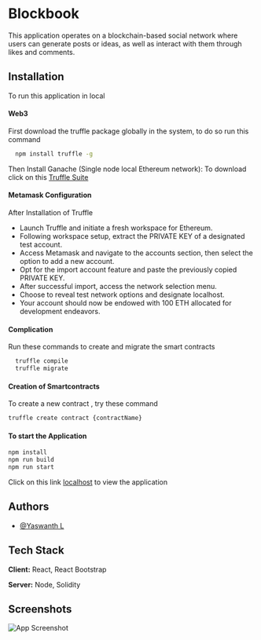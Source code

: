 
# Blockbook

This application operates on a blockchain-based social network where users can generate posts or ideas, as well as interact with them through likes and comments.


## Installation

To run this application in local

#### Web3

First download the truffle package globally in the system, to do so run this command 

```bash 
  npm install truffle -g
```

Then Install Ganache (Single node local Ethereum network): 
To download click on this [Truffle Suite](https://archive.trufflesuite.com/ganache/)

#### Metamask Configuration
After Installation of Truffle
- Launch Truffle and initiate a fresh workspace for Ethereum.
- Following workspace setup, extract the PRIVATE KEY of a designated test account.
- Access Metamask and navigate to the accounts section, then select the option to add a new account.
- Opt for the import account feature and paste the previously copied PRIVATE KEY.
- After successful import, access the network selection menu.
- Choose to reveal test network options and designate localhost.
- Your account should now be endowed with 100 ETH allocated for development endeavors.




#### Complication 
Run these commands to create and migrate the smart contracts 
```bash
  truffle compile
  truffle migrate 
```


#### Creation of Smartcontracts
To create a new contract , try these command 

```bash
truffle create contract {contractName}
```

#### To start the Application


```bash
npm install
npm run build 
npm run start 
```

Click on this link [localhost](http://localhost:3000/) to view the application
## Authors

- [@Yaswanth L](https://github.com/dlyaswanth)


## Tech Stack

**Client:** React, React Bootstrap

**Server:** Node, Solidity


## Screenshots

![App Screenshot](https://asset.cloudinary.com/dlyaswanth/e42ba93dca9dda159a830f91f88c9339?text=App+Screenshot+Here)

